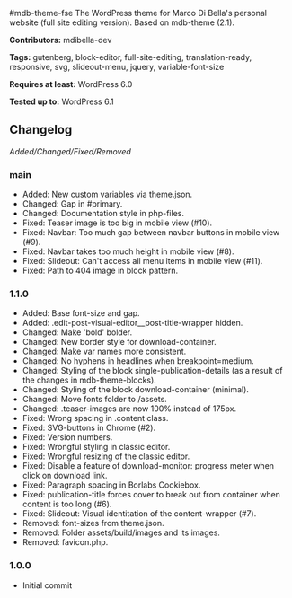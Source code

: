 #mdb-theme-fse
The WordPress theme for Marco Di Bella's personal website (full site editing version). Based on mdb-theme (2.1).

__Contributors:__ mdibella-dev

__Tags:__ gutenberg, block-editor, full-site-editing, translation-ready, responsive, svg, slideout-menu, jquery, variable-font-size

__Requires at least:__ WordPress 6.0

__Tested up to:__ WordPress 6.1

## Changelog
*Added/Changed/Fixed/Removed*


### main
* Added: New custom variables via theme.json.
* Changed: Gap in #primary.
* Changed: Documentation style in php-files.
* Fixed: Teaser image is too big in mobile view (#10).
* Fixed: Navbar: Too much gap between navbar buttons in mobile view (#9).
* Fixed: Navbar takes too much height in mobile view (#8).
* Fixed: Slideout: Can't access all menu items in mobile view (#11).
* Fixed: Path to 404 image in block pattern.


### 1.1.0
* Added: Base font-size and gap.
* Added: .edit-post-visual-editor__post-title-wrapper hidden.
* Changed: Make 'bold' bolder.
* Changed: New border style for download-container.
* Changed: Make var names more consistent.
* Changed: No hyphens in headlines when breakpoint=medium.
* Changed: Styling of the block single-publication-details (as a result of the changes in mdb-theme-blocks).
* Changed: Styling of the block download-container (minimal).
* Changed: Move fonts folder to /assets.
* Changed: .teaser-images are now 100% instead of 175px.
* Fixed: Wrong spacing in .content class.
* Fixed: SVG-buttons in Chrome (#2).
* Fixed: Version numbers.
* Fixed: Wrongful styling in classic editor.
* Fixed: Wrongful resizing of the classic editor.
* Fixed: Disable a feature of download-monitor: progress meter when click on download link.
* Fixed: Paragraph spacing in Borlabs Cookiebox.
* Fixed: publication-title forces cover to break out from container when content is too long (#6).
* Fixed: Slideout: Visual identitation of the content-wrapper (#7).
* Removed: font-sizes from theme.json.
* Removed: Folder assets/build/images and its images.
* Removed: favicon.php.


### 1.0.0
* Initial commit
